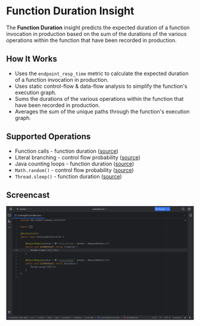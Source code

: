 # Function Duration Insight

The **Function Duration** insight predicts the expected duration of a function invocation in production based on the sum
of the durations of the various operations within the function that have been recorded in production.

## How It Works

- Uses the `endpoint_resp_time` metric to calculate the expected duration of a function invocation in production.
- Uses static control-flow & data-flow analysis to simplify the function's execution graph.
- Sums the durations of the various operations within the function that have been recorded in production.
- Averages the sum of the unique paths through the function's execution graph.

## Supported Operations

- Function calls - function duration ([source](https://github.com/sourceplusplus/interface-jetbrains/blob/master/insight/src/main/kotlin/spp/jetbrains/insight/pass/artifact/CallDurationPass.kt))
- Literal branching - control flow probability ([source](https://github.com/sourceplusplus/interface-jetbrains/blob/master/insight/src/main/kotlin/spp/jetbrains/insight/pass/multipath/StaticDfaMultiPathPass.kt))
- Java counting loops - function duration ([source](https://github.com/sourceplusplus/interface-jetbrains/blob/master/insight/src/main/kotlin/spp/jetbrains/insight/pass/path/PathDurationPass.kt))
- `Math.random()` - control flow probability ([source](https://github.com/sourceplusplus/interface-jetbrains/blob/master/insight/src/main/kotlin/spp/jetbrains/insight/pass/artifact/RandomConditionalPass.kt))
- `Thread.sleep()` - function duration ([source](https://github.com/sourceplusplus/interface-jetbrains/blob/master/insight/src/main/kotlin/spp/jetbrains/insight/pass/artifact/ThreadSleepPass.kt))

## Screencast

![](../../../assets/screencasts/live-insight.gif)
